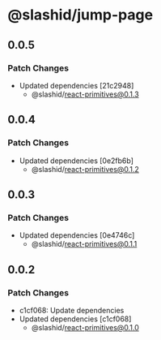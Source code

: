 # @slashid/jump-page

## 0.0.5

### Patch Changes

- Updated dependencies [21c2948]
  - @slashid/react-primitives@0.1.3

## 0.0.4

### Patch Changes

- Updated dependencies [0e2fb6b]
  - @slashid/react-primitives@0.1.2

## 0.0.3

### Patch Changes

- Updated dependencies [0e4746c]
  - @slashid/react-primitives@0.1.1

## 0.0.2

### Patch Changes

- c1cf068: Update dependencies
- Updated dependencies [c1cf068]
  - @slashid/react-primitives@0.1.0
